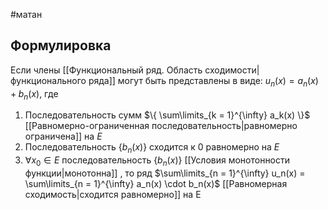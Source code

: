 #матан 
## Формулировка
Если члены [[Функциональный ряд. Область сходимости|функционального ряда]] могут быть представлены в виде: $u_n(x) = a_n(x) + b_n(x)$, где
1) Последовательность сумм $\{ \sum\limits_{k = 1}^{\infty} a_k(x) \}$ [[Равномерно-ограниченная последовательность|равномерно ограничена]] на $E$
2) Последовательность $\{ b_n(x) \}$ сходится к 0 равномерно на $E$
3) $\forall x_0 \in E$ последовательность $\{ b_n(x) \}$ [[Условия монотонности функции|монотонна]]
, то ряд $\sum\limits_{n = 1}^{\infty} u_n(x) = \sum\limits_{n = 1}^{\infty} a_n(x) \cdot b_n(x)$ [[Равномерная сходимость|сходится равномерно]] на E